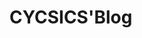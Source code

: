 # CYCSICS'Blog

 <!-- 
    第三方库：
        django-mptt
        django-imagekit
        django-password-reset
        django-taggit
        django-notifications-hq
        Markdown
        pillow
        
  -->
